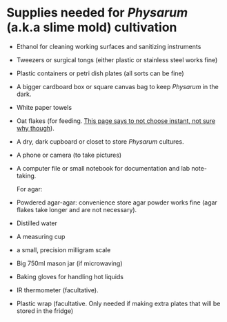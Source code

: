 # Supplies needed for *Physarum* (a.k.a slime mold) cultivation

-   Ethanol for cleaning working surfaces and sanitizing instruments
-   Tweezers or surgical tongs (either plastic or stainless steel works fine)
-   Plastic containers or petri dish plates (all sorts can be fine)
-   A bigger cardboard box or square canvas bag to keep *Physarum* in the dark.
-   White paper towels
-   Oat flakes (for feeding. [This page says to not choose instant, not sure why though](http://www.buildingthepride.com/faculty/pgdavison/PHYSARUM%20culture%20for%20web.html)).
-   A dry, dark cupboard or closet to store *Physarum* cultures.
-   A phone or camera (to take pictures)
-   A computer file or small notebook for documentation and lab note-taking.
    
    For agar:

-   Powdered agar-agar: convenience store agar powder works fine (agar flakes take longer and are not necessary).
-   Distilled water
-   A measuring cup
-   a small, precision milligram scale
-   Big 750ml mason jar (if microwaving)
-   Baking gloves for handling hot liquids
-   IR thermometer (facultative).
-   Plastic wrap (facultative. Only needed if making extra plates that will be stored in the fridge)

